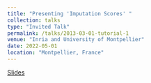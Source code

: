 ```yaml
---
title: "Presenting 'Imputation Scores' "
collection: talks
type: "Invited Talk"
permalink: /talks/2013-03-01-tutorial-1
venue: "Inria and University of Montpellier"
date: 2022-05-01
location: "Montpellier, France"
---
```


[Slides](/files/Presentation__IScores.pdf)

